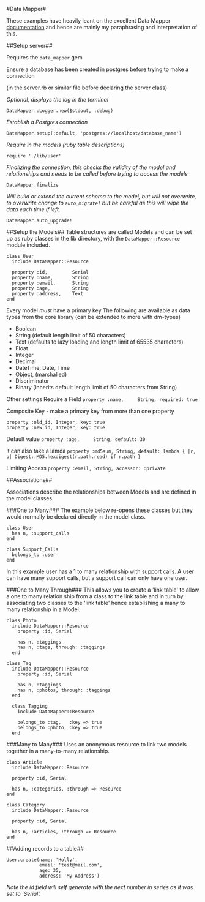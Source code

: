 #Data Mapper#

These examples have heavily leant on the excellent Data Mapper [documentation](http://datamapper.org/docs/) and hence are mainly my paraphrasing and interpretation of this.

##Setup server##

Requires the `data_mapper` gem

Ensure a database has been created in postgres before trying to make a connection

(in the server.rb or similar file before declaring the server class)

*Optional, displays the log in the terminal*

`DataMapper::Logger.new($stdout, :debug)`

*Establish a Postgres connection*

`DataMapper.setup(:default, 'postgres://localhost/database_name')`

*Require in the models (ruby table descriptions)*

`require './lib/user'`

*Finalizing the connection, this checks the validity of the model and relationships and needs to be called before trying to access the models*

`DataMapper.finalize`

*Will build or extend the current schema to the model, but will not overwrite, to overwrite change to `auto_migrate!` but be careful as this will wipe the data each time if left.*

`DataMapper.auto_upgrade!`

##Setup the Models##
Table structures are called Models and can be set up as ruby classes in the lib directory, with the `DataMapper::Resource` module included.
```
class User
  include DataMapper::Resource

  property :id,         Serial
  property :name,       String
  property :email,      String
  property :age,        String
  property :address,    Text
end
```
Every model *must* have a primary key
The following are available as data types from the core library (can be extended to more with dm-types)
- Boolean
- String (default length limit of 50 characters)
- Text (defaults to lazy loading and length limit of 65535 characters)
- Float
- Integer
- Decimal
- DateTime, Date, Time
- Object, (marshalled)
- Discriminator
- Binary (inherits default length limit of 50 characters from String)

Other settings
Require a Field `property :name,     String, required: true`

Composite Key - make a primary key from more than one property
```
property :old_id, Integer, key: true
property :new_id, Integer, key: true
```
Default value `property :age,     String, default: 30`

it can also take a lamda `property :md5sum, String, default: lambda { |r, p| Digest::MD5.hexdigest(r.path.read) if r.path }`

Limiting Access `property :email, String, accessor: :private`

##Associations##

Associations describe the relationships between Models and are defined in the model classes.

###One to Many###
The example below re-opens these classes but they would normally be declared directly in the model class.

```
class User
  has n, :support_calls
end

class Support_Calls
  belongs_to :user
end
```
In this example user has a 1 to many relationship with support calls. A user can have many support calls, but a support call can only have one user.

###One to Many Through###
This allows you to create a 'link table' to allow a one to many relation ship from a class to the link table and in turn by associating two classes to the 'link table' hence establishing a many to many relationship in a Model.

```
class Photo
  include DataMapper::Resource
    property :id, Serial

    has n, :taggings
    has n, :tags, through: :taggings
  end

class Tag
  include DataMapper::Resource
    property :id, Serial

    has n, :taggings
    has n, :photos, through: :taggings
  end

  class Tagging
    include DataMapper::Resource

    belongs_to :tag,   :key => true
    belongs_to :photo, :key => true
  end
```

###Many to Many###
Uses an anonymous resource to link two models together in a many-to-many relationship.
```
class Article
  include DataMapper::Resource

  property :id, Serial

  has n, :categories, :through => Resource
end

class Category
  include DataMapper::Resource

  property :id, Serial

  has n, :articles, :through => Resource
end
```

##Adding records to a table##
```
User.create(name: 'Holly',
            email: 'test@mail.com',
            age: 35,
            address: 'My Address')
```

*Note the id field will self generate with the next number in series as it was set to 'Serial'.*

